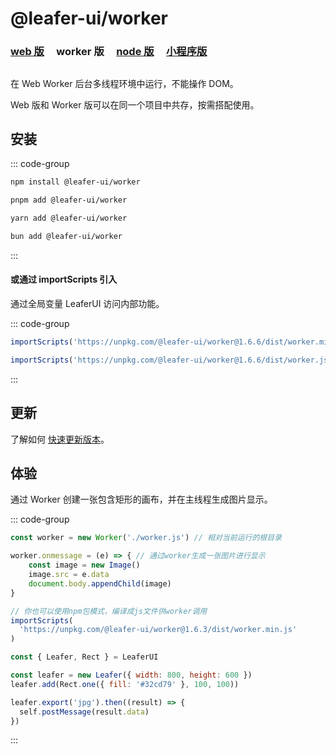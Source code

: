 # @leafer-ui/worker

### [web 版](/guide/install/ui/start.md) &nbsp; &nbsp; worker 版 &nbsp; &nbsp; [node 版](/guide/install/ui/node/start.md) &nbsp; &nbsp; [小程序版](/guide/install/ui/miniapp/start.md)

##

在 Web Worker 后台多线程环境中运行，不能操作 DOM。

Web 版和 Worker 版可以在同一个项目中共存，按需搭配使用。

## 安装

::: code-group

```sh [npm]
npm install @leafer-ui/worker
```

```sh [pnpm]
pnpm add @leafer-ui/worker
```

```sh [yarn]
yarn add @leafer-ui/worker
```

```sh [bun]
bun add @leafer-ui/worker
```

:::

#### 或通过 importScripts 引入

通过全局变量 LeaferUI 访问内部功能。

::: code-group

```js [worker.min.js]
importScripts('https://unpkg.com/@leafer-ui/worker@1.6.6/dist/worker.min.js')
```

```js [worker.js]
importScripts('https://unpkg.com/@leafer-ui/worker@1.6.6/dist/worker.js')
```

:::

<!-- https://unpkg.com 无法访问时，可替换为 https://cdn.jsdelivr.net/npm -->

## 更新

了解如何 [快速更新版本](/guide/update.md)。

## 体验

通过 Worker 创建一张包含矩形的画布，并在主线程生成图片显示。

::: code-group

```js
const worker = new Worker('./worker.js') // 相对当前运行的根目录

worker.onmessage = (e) => { // 通过worker生成一张图片进行显示
    const image = new Image()
    image.src = e.data
    document.body.appendChild(image)
}
```

```js
// 你也可以使用npm包模式，编译成js文件供worker调用
importScripts(
  'https://unpkg.com/@leafer-ui/worker@1.6.3/dist/worker.min.js'
)

const { Leafer, Rect } = LeaferUI

const leafer = new Leafer({ width: 800, height: 600 })
leafer.add(Rect.one({ fill: '#32cd79' }, 100, 100))

leafer.export('jpg').then((result) => {
  self.postMessage(result.data)
})

```

:::
